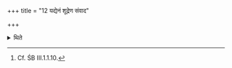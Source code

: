 +++
title = "12 यद्येनं शूद्रेण संवाद"

+++

<details><summary>थिते</summary>

12. According to Vājasaneyins, if a conversation with a Śūdra becomes necessary, he (the sacrificer) should as Brāhmaṇa or Kṣatriya or a Vaiśya: "Tell him thus.”[^1]  


[^1]: Cf. ŚB III.1.1.10.
</details>
